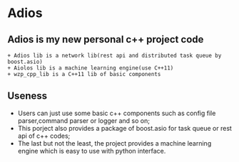 # Adios
## Adios is my new personal c++ project code
    + Adios lib is a network lib(rest api and distributed task queue by
    boost.asio)
    + Aiolos lib is a machine learning engine(use C++11)
    + wzp_cpp_lib is a C++11 lib of basic components

## Useness
+ Users can just use some basic c++ components such as config file parser,command parser or logger and so on;
+ This porject also provides a package of boost.asio for task queue or rest api of c++ codes;
+ The last but not the least, the project provides a machine learning engine which is easy to use with python interface.
